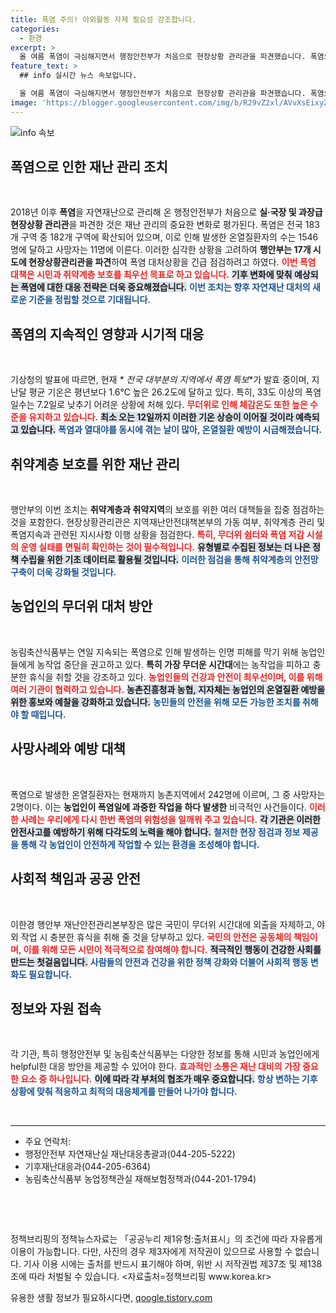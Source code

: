 ```yaml
---
title: 폭염 주의! 야외활동 자제 필요성 강조합니다.
categories:
  - 환경
excerpt: >
  올 여름 폭염이 극심해지면서 행정안전부가 처음으로 현장상황 관리관을 파견했습니다. 폭염으로 인한 사망자 11명, 온열질환자 1546명 발생 상황 속, 정부는 긴급 점검에 나섰습니다. 안전을 지키기 위한 국민 행동요령도 강조됩니다.
feature_text: >
  ## info 실시간 뉴스 속보입니다.

  올 여름 폭염이 극심해지면서 행정안전부가 처음으로 현장상황 관리관을 파견했습니다. 폭염으로 인한 사망자 11명, 온열질환자 1546명 발생 상황 속, 정부는 긴급 점검에 나섰습니다. 안전을 지키기 위한 국민 행동요령도 강조됩니다.
image: 'https://blogger.googleusercontent.com/img/b/R29vZ2xl/AVvXsEixyZcFfHzMRdzZMjFBmAUKJYCLCGyLL1o632UiGVXcaFdKo_bkvkuCioo0uUKlGfBVcT3P84aROyZIXSBEx3Aw5nCQ3pTgDom1WDC4m8eifvWiAmWEEVb4x6G_l8C0QH225ldMjyaFvpxGEBGNO37VmDTDMHGhJPq73UglMfDca1-0aw/s1600/blogspot.png'
---
```


<p><img src="https://blogger.googleusercontent.com/img/b/R29vZ2xl/AVvXsEixyZcFfHzMRdzZMjFBmAUKJYCLCGyLL1o632UiGVXcaFdKo_bkvkuCioo0uUKlGfBVcT3P84aROyZIXSBEx3Aw5nCQ3pTgDom1WDC4m8eifvWiAmWEEVb4x6G_l8C0QH225ldMjyaFvpxGEBGNO37VmDTDMHGhJPq73UglMfDca1-0aw/s1600/blogspot.png" alt="info 속보" /></p>

<h2 data-ke-size="size26">폭염으로 인한 재난 관리 조치</h2>

<p data-ke-size="size16">&nbsp;</p>

<p>2018년 이후 <strong>폭염</strong>을 자연재난으로 관리해 온 행정안전부가 처음으로 <strong>실·국장 및 과장급 현장상황 관리관</strong>을 파견한 것은 재난 관리의 중요한 변화로 평가된다. 폭염은 전국 183개 구역 중 182개 구역에 확산되어 있으며, 이로 인해 발생한 온열질환자의 수는 1546명에 달하고 사망자는 11명에 이른다. 이러한 심각한 상황을 고려하여 <strong>행안부는 17개 시도에 현장상황관리관을 파견</strong>하여 폭염 대처상황을 긴급 점검하려고 하였다. <b><span style="color: #ee2323;">이번 폭염 대책은 시민과 취약계층 보호를 최우선 목표로 하고 있습니다.</span></b> <b><span style="background-color: #21538527;">기후 변화에 맞춰 예상되는 폭염에 대한 대응 전략은 더욱 중요해졌습니다.</span></b> <b><span style="color: #1a5490;">이번 조치는 향후 자연재난 대처의 새로운 기준을 정립할 것으로 기대됩니다.</span></b></p>

<h2 data-ke-size="size26">폭염의 지속적인 영향과 시기적 대응</h2>

<p data-ke-size="size16">&nbsp;</p>

<p>기상청의 발표에 따르면, 현재 <em>* 전국 대부분의 지역에서 폭염 특보</em>*가 발효 중이며, 지난달 평균 기온은 평년보다 1.6℃ 높은 26.2도에 달하고 있다. 특히, 33도 이상의 폭염일수는 7.2일로 낮추기 어려운 상황에 처해 있다. <b><span style="color: #ee2323;">무더위로 인해 체감온도 또한 높은 수준을 유지하고 있습니다.</span></b> <b><span style="background-color: #21538527;">최소 오는 12일까지 이러한 기온 상승이 이어질 것이라 예측되고 있습니다.</span></b> <b><span style="color: #1a5490;">폭염과 열대야를 동시에 겪는 날이 많아, 온열질환 예방이 시급해졌습니다.</span></b></p>

<h2 data-ke-size="size26">취약계층 보호를 위한 재난 관리</h2>

<p data-ke-size="size16">&nbsp;</p>

<p>행안부의 이번 조치는 <strong>취약계층과 취약지역</strong>의 보호를 위한 여러 대책들을 집중 점검하는 것을 포함한다. 현장상황관리관은 지역재난안전대책본부의 가동 여부, 취약계층 관리 및 폭염지속과 관련된 지시사항 이행 상황을 점검한다. <b><span style="color: #ee2323;">특히, 무더위 쉼터와 폭염 저감 시설의 운영 실태를 면밀히 확인하는 것이 필수적입니다.</span></b> <b><span style="background-color: #21538527;">유형별로 수집된 정보는 더 나은 정책 수립을 위한 기초 데이터로 활용될 것입니다.</span></b> <b><span style="color: #1a5490;">이러한 점검을 통해 취약계층의 안전망 구축이 더욱 강화될 것입니다.</span></b></p>

<h2 data-ke-size="size26">농업인의 무더위 대처 방안</h2>

<p data-ke-size="size16">&nbsp;</p>

<p>농림축산식품부는 연일 지속되는 폭염으로 인해 발생하는 인명 피해를 막기 위해 농업인들에게 농작업 중단을 권고하고 있다. <strong>특히 가장 무더운 시간대</strong>에는 농작업을 피하고 충분한 휴식을 취할 것을 강조하고 있다. <b><span style="color: #ee2323;">농업인들의 건강과 안전이 최우선이며, 이를 위해 여러 기관이 협력하고 있습니다.</span></b> <b><span style="background-color: #21538527;">농촌진흥청과 농협, 지자체는 농업인의 온열질환 예방을 위한 홍보와 예찰을 강화하고 있습니다.</span></b> <b><span style="color: #1a5490;">농민들의 안전을 위해 모든 가능한 조치를 취해야 할 때입니다.</span></b></p>

<h2 data-ke-size="size26">사망사례와 예방 대책</h2>

<p data-ke-size="size16">&nbsp;</p>

<p>폭염으로 발생한 온열질환자는 현재까지 농촌지역에서 242명에 이르며, 그 중 사망자는 2명이다. 이는 <strong>농업인이 폭염일에 과중한 작업을 하다 발생한</strong> 비극적인 사건들이다. <b><span style="color: #ee2323;">이러한 사례는 우리에게 다시 한번 폭염의 위험성을 일깨워 주고 있습니다.</span></b> <b><span style="background-color: #21538527;">각 기관은 이러한 안전사고를 예방하기 위해 다각도의 노력을 해야 합니다.</span></b> <b><span style="color: #1a5490;">철저한 현장 점검과 정보 제공을 통해 각 농업인이 안전하게 작업할 수 있는 환경을 조성해야 합니다.</span></b></p>

<h2 data-ke-size="size26">사회적 책임과 공공 안전</h2>

<p data-ke-size="size16">&nbsp;</p>

<p>이한경 행안부 재난안전관리본부장은  많은 국민이 무더위 시간대에 외출을 자제하고, 야외 작업 시 충분한 휴식을 취해 줄 것을 당부하고 있다. <b><span style="color: #ee2323;">국민의 안전은 공동체의 책임이며, 이를 위해 모든 시민이 적극적으로 참여해야 합니다.</span></b> <b><span style="background-color: #21538527;">적극적인 행동이 건강한 사회를 만드는 첫걸음입니다.</span></b> <b><span style="color: #1a5490;">사람들의 안전과 건강을 위한 정책 강화와 더불어 사회적 행동 변화도 필요합니다.</span></b></p>

<h2 data-ke-size="size26">정보와 자원 접속</h2>

<p data-ke-size="size16">&nbsp;</p>

<p>각 기관, 특히 행정안전부 및 농림축산식품부는 다양한 정보를 통해 시민과 농업인에게 helpful한 대응 방안을 제공할 수 있어야 한다. <b><span style="color: #ee2323;">효과적인 소통은 재난 대비의 가장 중요한 요소 중 하나입니다.</span></b> <b><span style="background-color: #21538527;">이에 따라 각 부처의 협조가 매우 중요합니다.</span></b> <b><span style="color: #1a5490;">항상 변하는 기후 상황에 맞춰 적응하고 최적의 대응체계를 만들어 나가야 합니다.</span></b></p>

<p data-ke-size="size16">&nbsp;</p>

<hr /> 

<ul>
<li>주요 연락처:</li>
<li>행정안전부 자연재난실 재난대응총괄과(044-205-5222)</li>
<li>기후재난대응과(044-205-6364)</li>
<li>농림축산식품부 농업정책관실 재해보험정책과(044-201-1794)</li>
</ul>

<p data-ke-size="size16">&nbsp;</p> 

<p data-ke-size="size16">&nbsp;</p>

<p>정책브리핑의 정책뉴스자료는 「공공누리 제1유형:출처표시」의 조건에 따라 자유롭게 이용이 가능합니다. 다만, 사진의 경우 제3자에게 저작권이 있으므로 사용할 수 없습니다. 기사 이용 시에는 출처를 반드시 표기해야 하며, 위반 시 저작권법 제37조 및 제138조에 따라 처벌될 수 있습니다. &lt;자료출처=정책브리핑 www.korea.kr></p>
유용한 생활 정보가 필요하시다면, <a href="https://qoogle.tistory.com" rel="dofollow">qoogle.tistory.com</a>



